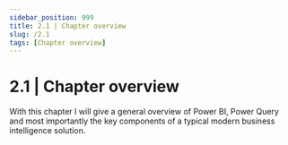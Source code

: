 ```yaml
---
sidebar_position: 999
title: 2.1 | Chapter overview
slug: /2.1
tags: [Chapter overview]
---
```


# 2.1 | Chapter overview

With this chapter I will give a general overview of Power BI, Power Query and most importantly the key components of a typical modern business intelligence solution.